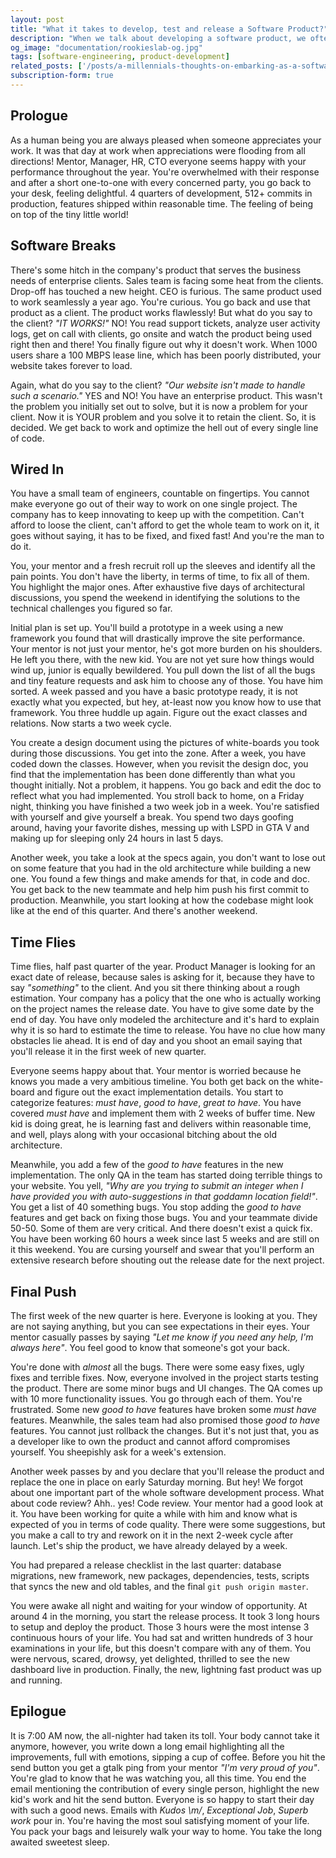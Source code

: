 ```yaml
---
layout: post
title: "What it takes to develop, test and release a Software Product?"
description: "When we talk about developing a software product, we often overlook what goes on in the life of an engineer. The software is not just about code, much like how a journey is not about destination."
og_image: "documentation/rookieslab-og.jpg"
tags: [software-engineering, product-development]
related_posts: ['/posts/a-millennials-thoughts-on-embarking-as-a-software-engineer', '/posts/hobbyist-competitive-programmer-to-software-engineer-at-hackerearth'] 
subscription-form: true
---
```


## Prologue

As a human being you are always pleased when someone appreciates your work. It was that day at work when appreciations were flooding from all directions! Mentor, Manager, HR, CTO everyone seems happy with your performance throughout the year. You're overwhelmed with their response and after a short one-to-one with every concerned party, you go back to your desk, feeling delightful. 4 quarters of development, 512+ commits in production, features shipped within reasonable time. The feeling of being on top of the tiny little world!


## Software Breaks

There's some hitch in the company's product that serves the business needs of enterprise clients. Sales team is facing some heat from the clients. Drop-off has touched a new height. CEO is furious. The same product used to work seamlessly a year ago. You're curious. You go back and use that product as a client. The product works flawlessly! But what do you say to the client? *"IT WORKS!"* NO! You read support tickets, analyze user activity logs, get on call with clients, go onsite and watch the product being used right then and there! You finally figure out why it doesn't work. When 1000 users share a 100 MBPS lease line, which has been poorly distributed, your website takes forever to load.

Again, what do you say to the client? *"Our website isn't made to handle such a scenario."* YES and NO! You have an enterprise product. This wasn't the problem you initially set out to solve, but it is now a problem for your client. Now it is YOUR problem and you solve it to retain the client. So, it is decided. We get back to work and optimize the hell out of every single line of code.

## Wired In

You have a small team of engineers, countable on fingertips. You cannot make everyone go out of their way to work on one single project. The company has to keep innovating to keep up with the competition. Can't afford to loose the client, can't afford to get the whole team to work on it, it goes without saying, it has to be fixed, and fixed fast! And you're the man to do it.

You, your mentor and a fresh recruit roll up the sleeves and identify all the pain points. You don't have the liberty, in terms of time, to fix all of them. You highlight the major ones. After exhaustive five days of architectural discussions, you spend the weekend in identifying the solutions to the technical challenges you figured so far.

Initial plan is set up. You'll build a prototype in a week using a new framework you found that will drastically improve the site performance. Your mentor is not just your mentor, he's got more burden on his shoulders. He left you there, with the new kid. You are not yet sure how things would wind up, junior is equally bewildered. You pull down the list of all the bugs and tiny feature requests and ask him to choose any of those. You have him sorted. A week passed and you have a basic prototype ready, it is not exactly what you expected, but hey, at-least now you know how to use that framework. You three huddle up again. Figure out the exact classes and relations. Now starts a two week cycle.

You create a design document using the pictures of white-boards you took during those discussions. You get into the zone. After a week, you have coded down the classes. However, when you revisit the design doc, you find that the implementation has been done differently than what you thought initially. Not a problem, it happens. You go back and edit the doc to reflect what you had implemented. You stroll back to home, on a Friday night, thinking you have finished a two week job in a week. You're satisfied with yourself and give yourself a break. You spend two days goofing around, having your favorite dishes, messing up with LSPD in GTA V and making up for sleeping only 24 hours in last 5 days.

Another week, you take a look at the specs again, you don't want to lose out on some feature that you had in the old architecture while building a new one. You found a few things and make amends for that, in code and doc. You get back to the new teammate and help him push his first commit to production. Meanwhile, you start looking at how the codebase might look like at the end of this quarter. And there's another weekend.

## Time Flies

Time flies, half past quarter of the year. Product Manager is looking for an exact date of release, because sales is asking for it, because they have to say *"something"* to the client. And you sit there thinking about a rough estimation. Your company has a policy that the one who is actually working on the project names the release date. You have to give some date by the end of day. You have only modeled the architecture and it's hard to explain why it is so hard to estimate the time to release. You have no clue how many obstacles lie ahead. It is end of day and you shoot an email saying that you'll release it in the first week of new quarter. 

Everyone seems happy about that. Your mentor is worried because he knows you made a very ambitious timeline. You both get back on the white-board and figure out the exact implementation details. You start to categorize features: *must have*, *good to have*, *great to have*. You have covered *must have* and implement them with 2 weeks of buffer time. New kid is doing great, he is learning fast and delivers within reasonable time, and well, plays along with your occasional bitching about the old architecture.

Meanwhile, you add a few of the *good to have* features in the new implementation. The only QA in the team has started doing terrible things to your website. You yell, *"Why are you trying to submit an integer when I have provided you with auto-suggestions in that goddamn location field!"*. You get a list of 40 something bugs. You stop adding the *good to have* features and get back on fixing those bugs. You and your teammate divide 50-50. Some of them are very critical. And there doesn't exist a quick fix. You have been working 60 hours a week since last 5 weeks and are still on it this weekend. You are cursing yourself and swear that you'll perform an extensive research before shouting out the release date for the next project.

## Final Push

The first week of the new quarter is here. Everyone is looking at you. They are not saying anything, but you can see expectations in their eyes. Your mentor casually passes by saying *"Let me know if you need any help, I'm always here"*. You feel good to know that someone's got your back. 

You're done with *almost* all the bugs. There were some easy fixes, ugly fixes and terrible fixes. Now, everyone involved in the project starts testing the product. There are some minor bugs and UI changes. The QA comes up with 10 more functionality issues. You go through each of them. You're frustrated. Some new *good to have* features have broken some *must have* features. Meanwhile, the sales team had also promised those *good to have* features. You cannot just rollback the changes. But it's not just that, you as a developer like to own the product and cannot afford compromises yourself. You sheepishly ask for a week's extension. 

Another week passes by and you declare that you'll release the product and replace the one in place on early Saturday morning. But hey! We forgot about one important part of the whole software development process. What about code review? Ahh.. yes! Code review. Your mentor had a good look at it. You have been working for quite a while with him and know what is expected of you in terms of code quality. There were some suggestions, but you make a call to try and rework on it in the next 2-week cycle after launch. Let's ship the product, we have already delayed by a week. 

You had prepared a release checklist in the last quarter: database migrations, new framework, new packages, dependencies, tests, scripts that syncs the new and old tables, and the final `git push origin master`. 

You were awake all night and waiting for your window of opportunity. At around 4 in the morning, you start the release process. It took 3 long hours to setup and deploy the product. Those 3 hours were the most intense 3 continuous hours of your life. You had sat and written hundreds of 3 hour examinations in your life, but this doesn't compare with any of them. You were nervous, scared, drowsy, yet delighted, thrilled to see the new dashboard live in production. Finally, the new, lightning fast product was up and running. 

## Epilogue

It is 7:00 AM now, the all-nighter had taken its toll. Your body cannot take it anymore, however, you write down a long email highlighting all the improvements, full with emotions, sipping a cup of coffee. Before you hit the send button you get a gtalk ping from your mentor *"I'm very proud of you"*. You're glad to know that he was watching you, all this time. You end the email mentioning the contribution of every single person, highlight the new kid's work and hit the send button. Everyone is so happy to start their day with such a good news. Emails with *Kudos \m/*, *Exceptional Job*, *Superb work* pour in. You're having the most soul satisfying moment of your life. You pack your bags and leisurely walk your way to home. You take the long awaited sweetest sleep.
